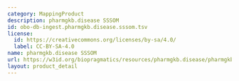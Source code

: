 ```yaml
---
category: MappingProduct
description: pharmgkb.disease SSSOM
id: obo-db-ingest.pharmgkb.disease.sssom.tsv
license:
  id: https://creativecommons.org/licenses/by-sa/4.0/
  label: CC-BY-SA-4.0
name: pharmgkb.disease SSSOM
url: https://w3id.org/biopragmatics/resources/pharmgkb.disease/pharmgkb.disease.sssom.tsv
layout: product_detail
---
```

